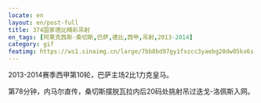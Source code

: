 ```yaml
---
locate: en
layout: en/post-full
title: 374国家德比精彩吊射
en_tags: [阿莱克西斯·桑切斯,巴萨,德比,西甲,吊射,2013-2014]
category: gif
featimg: https://ws1.sinaimg.cn/large/7bb8bd97gy1fxzcc3yaebg20dw05kx6s.gif
---
```


2013-2014赛季西甲第10轮，巴萨主场2比1力克皇马。

第78分钟，内马尔直传，桑切斯摆脱瓦拉内后20码处挑射吊过迭戈-洛佩斯入网。
